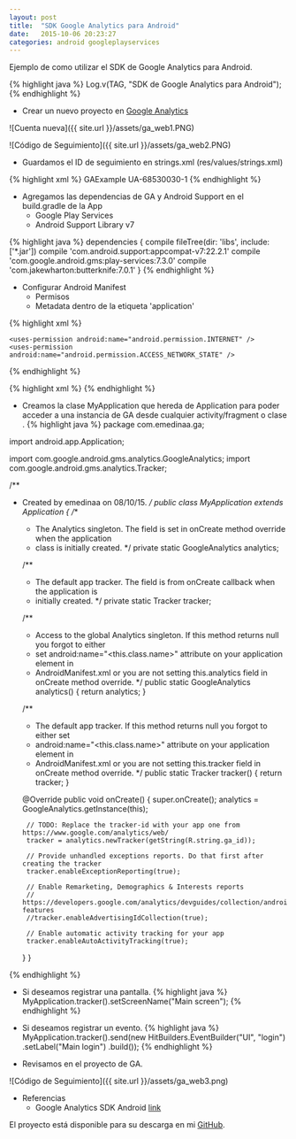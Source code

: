 ```yaml
---
layout: post
title:  "SDK Google Analytics para Android"
date:   2015-10-06 20:23:27
categories: android googleplayservices
---
```

Ejemplo de como utilizar el SDK de Google Analytics para Android.

{% highlight java %}
	Log.v(TAG, "SDK de Google Analytics para Android");
{% endhighlight %}
* Crear un nuevo proyecto en [Google Analytics][ga_web] 

![Cuenta nueva]({{ site.url }}/assets/ga_web1.PNG)

![Código de Seguimiento]({{ site.url }}/assets/ga_web2.PNG)

* Guardamos el ID de seguimiento en strings.xml (res/values/strings.xml)
 
{% highlight xml %}
	<resources>
	<string name="app_name">GAExample</string>
	<string name="ga_id">UA-68530030-1</string>
</resources>
{% endhighlight %}

* Agregamos las dependencias de GA y Android Support en el build.gradle de la App
	* Google Play Services
	* Android Support Library v7
	
{% highlight java %}
	dependencies {
	    compile fileTree(dir: 'libs', include: ['*.jar'])
	    compile 'com.android.support:appcompat-v7:22.2.1'
	    compile 'com.google.android.gms:play-services:7.3.0'
	    compile 'com.jakewharton:butterknife:7.0.1'
	}
{% endhighlight %}
* Configurar Android Manifest
	* Permisos
	* Metadata dentro de la etiqueta 'application' 
	
{% highlight xml %}
   <!-- Required permission for Google Analytics -->
    <uses-permission android:name="android.permission.INTERNET" />
    <uses-permission android:name="android.permission.ACCESS_NETWORK_STATE" />
{% endhighlight %}

{% highlight xml %}
    <meta-data
        android:name="com.google.android.gms.version"
        android:value="@integer/google_play_services_version" />
{% endhighlight %}

* Creamos la clase MyApplication que hereda de Application para poder acceder a una instancia de GA desde cualquier activity/fragment o clase .
{% highlight java %}
package com.emedinaa.ga;

import android.app.Application;

import com.google.android.gms.analytics.GoogleAnalytics;
import com.google.android.gms.analytics.Tracker;

/**
 * Created by emedinaa on 08/10/15.
 */
public class MyApplication extends Application {
    /**
     * The Analytics singleton. The field is set in onCreate method override when the application
     * class is initially created.
     */
    private static GoogleAnalytics analytics;

    /**
     * The default app tracker. The field is from onCreate callback when the application is
     * initially created.
     */
    private static Tracker tracker;

    /**
     * Access to the global Analytics singleton. If this method returns null you forgot to either
     * set android:name="&lt;this.class.name&gt;" attribute on your application element in
     * AndroidManifest.xml or you are not setting this.analytics field in onCreate method override.
     */
    public static GoogleAnalytics analytics() {
        return analytics;
    }

    /**
     * The default app tracker. If this method returns null you forgot to either set
     * android:name="&lt;this.class.name&gt;" attribute on your application element in
     * AndroidManifest.xml or you are not setting this.tracker field in onCreate method override.
     */
    public static Tracker tracker() {
        return tracker;
    }

    @Override
    public void onCreate() {
        super.onCreate();
        analytics = GoogleAnalytics.getInstance(this);

        // TODO: Replace the tracker-id with your app one from https://www.google.com/analytics/web/
        tracker = analytics.newTracker(getString(R.string.ga_id));

        // Provide unhandled exceptions reports. Do that first after creating the tracker
        tracker.enableExceptionReporting(true);

        // Enable Remarketing, Demographics & Interests reports
        // https://developers.google.com/analytics/devguides/collection/android/display-features
        //tracker.enableAdvertisingIdCollection(true);

        // Enable automatic activity tracking for your app
        tracker.enableAutoActivityTracking(true);
    }
}

{% endhighlight %}

* Si deseamos registrar una pantalla.
{% highlight java %}
        MyApplication.tracker().setScreenName("Main screen");
{% endhighlight %}

* Si deseamos registrar un evento.
{% highlight java %}
	MyApplication.tracker().send(new HitBuilders.EventBuilder("UI", "login")
            .setLabel("Main login")
            .build());
{% endhighlight %}

* Revisamos en el proyecto de GA.

![Código de Seguimiento]({{ site.url }}/assets/ga_web3.png)

* Referencias
	* Google Analytics SDK Android [link][ga_sdk]

El proyecto está disponible para su descarga en mi [GitHub][repo].


[gb]:    https://github.com/emedinaa
[web]:   http://www.eduardomedina.me/
[androidpe]: https://www.facebook.com/groups/androidpe/
[repo]: https://github.com/emedinaa/ga-sdk-android
[gdglima]: http://www.gdglima.com/
[ga_sdk]: https://developers.google.com/analytics/devguides/collection/android/v4/?hl=es
[ga_web]: https://www.google.com/analytics/

